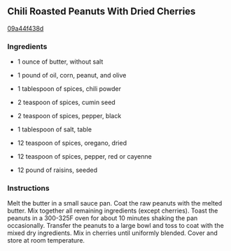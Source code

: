 ## Chili Roasted Peanuts With Dried Cherries

[09a44f438d](http://www.food.com/recipe/chili-roasted-peanuts-with-dried-cherries-105044)

### Ingredients

 - 1 ounce of butter, without salt

 - 1 pound of oil, corn, peanut, and olive

 - 1 tablespoon of spices, chili powder

 - 2 teaspoon of spices, cumin seed

 - 2 teaspoon of spices, pepper, black

 - 1 tablespoon of salt, table

 - 12 teaspoon of spices, oregano, dried

 - 12 teaspoon of spices, pepper, red or cayenne

 - 12 pound of raisins, seeded

### Instructions

Melt the butter in a small sauce pan. Coat the raw peanuts with the melted butter. Mix together all remaining ingredients (except cherries). Toast the peanuts in a 300-325F oven for about 10 minutes shaking the pan occasionally. Transfer the peanuts to a large bowl and toss to coat with the mixed dry ingredients. Mix in cherries until uniformly blended. Cover and store at room temperature.
